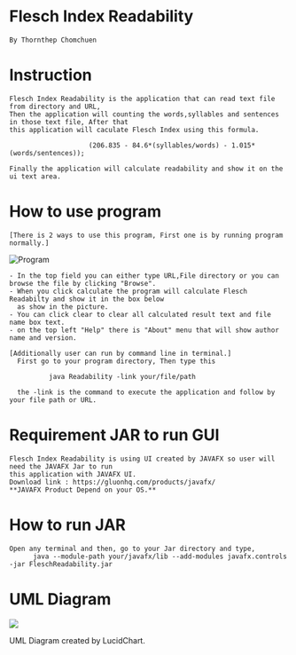 # Flesch Index Readability 
    By Thornthep Chomchuen

# Instruction
    Flesch Index Readability is the application that can read text file from directory and URL,
    Then the application will counting the words,syllables and sentences in those text file, After that 
    this application will caculate Flesch Index using this formula.
                        
                        (206.835 - 84.6*(syllables/words) - 1.015*(words/sentences)); 
    
    Finally the application will calculate readability and show it on the ui text area.
          
# How to use program
    [There is 2 ways to use this program, First one is by running program normally.]
![Program](https://s3-ap-southeast-1.amazonaws.com/img-in-th/94a2c332350a4997379748d86561ae4c.png)    

    - In the top field you can either type URL,File directory or you can browse the file by clicking "Browse".
    - When you click calculate the program will calculate Flesch Readabilty and show it in the box below 
      as show in the picture.
    - You can click clear to clear all calculated result text and file name box text.
    - on the top left "Help" there is "About" menu that will show author name and version.
    
    [Additionally user can run by command line in terminal.]
      First go to your program directory, Then type this
          
              java Readability -link your/file/path
           
      the -link is the command to execute the application and follow by your file path or URL.

# Requirement JAR to run GUI
    Flesch Index Readability is using UI created by JAVAFX so user will need the JAVAFX Jar to run 
    this application with JAVAFX UI.
    Download link : https://gluonhq.com/products/javafx/
    **JAVAFX Product Depend on your OS.**
 
# How to run JAR
    Open any terminal and then, go to your Jar directory and type,
          java --module-path your/javafx/lib --add-modules javafx.controls -jar FleschReadability.jar
          
# UML Diagram
<a href="https://www.mx7.com/view2/C7t00UxbojYujKU3" target="_blank"><img border="0" src="https://www.mx7.com/i/291/Lnu1yo.jpeg" /></a>

UML Diagram created by LucidChart.
